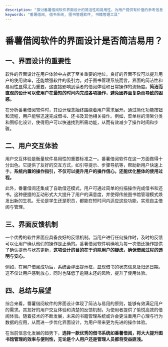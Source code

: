```yaml
---
description: "探讨番薯借阅软件界面设计的简洁性和易用性，为用户提供有价值的参考信息。"
keywords: "番薯借阅, 借书系统, 图书管理软件, 书籍管理工具"
---
```

# 番薯借阅软件的界面设计是否简洁易用？

## 一、界面设计的重要性

软件的界面设计在用户体验中占据了至关重要的地位。良好的界面不仅可以提升用户的使用效率，还能增强软件的吸引力。对于图书管理系统而言，界面的简洁性和易用性显得尤为重要，这直接影响到读者的借阅体验和日常操作的流畅度。**简洁而直观的设计可以使用户在最短的时间内完成各项操作，避免因界面复杂而导致的困惑。**

在分析番薯借阅软件时，其设计理念始终围绕着用户需求展开。通过简化功能按钮和流程，用户能够迅速完成借书、还书及其他相关操作。例如，菜单栏的清晰分类和图标化设计，使得用户可以快速找到所需功能，从而有效减少了操作时间和步骤。

## 二、用户交互体验

用户交互体验是衡量软件易用性的重要标准之一。番薯借阅软件在这一方面做得十分出色。它提供了友好的交互方式，如引导提示、步骤导航等，帮助新用户快速上手。**系统内置的操作指引，不仅可以提升用户的操作信心，还能优化整体的使用过程。**

此外，番薯借阅还集成了自助借还模式，用户可通过简单的扫描操作完成借书和还书。这种便捷的互动形式大大提升了用户的满意度，并使得传统图书馆管理模式焕发出新的生机。无论是学生还是职员，都能在短时间内适应这些功能，实现自主借阅与管理。

## 三、界面反馈机制

一个优秀的软件界面应具备良好的反馈机制。当用户进行任何操作时，及时的反馈可以让用户确认他们的操作是正确的。番薯借阅软件明确地为每一次借还操作提供了确认提示与状态更新，**这项设计的目的在于消除用户的疑虑，确保借阅过程的透明与安心。**

例如，在用户借阅成功后，系统会弹出提示框，显现借书的状态信息及归还日期。这不仅让用户感到放心，同时也降低了逾期未还的风险，提升了使用体验。

## 四、总结与展望

综合来看，番薯借阅软件的界面设计体现了简洁与易用的原则，能够有效满足用户的需求。其友好的用户交互体验和清楚的反馈机制，为使用者提供了愉悦高效的借阅体验。随着技术的不断发展，未来的书籍管理系统或许会更注重用户心理与行为数据的应用，从而进一步优化界面设计，为用户带来更为先进的操作体验。 

在当前信息化发展的趋势下，**选择一款优秀的借书系统如番薯借阅，将大大提升图书馆管理的效率与便利性，无论是个人用户还是管理人员都将受益匪浅。**
